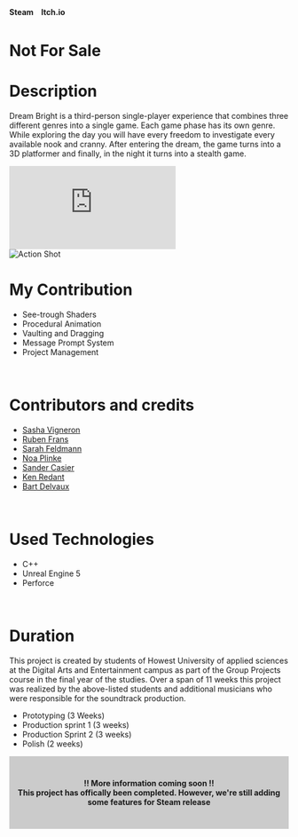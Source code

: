 
<script>
    import {FaItchIo, FaSteam} from 'svelte-icons/fa';
</script>

<style>
    #myFrame { width:100%; height:400px; }
</style>


<div class="socials flex  " style="padding-bottom:5px;">
    <b style="padding-right:5px; padding-top:5px">Steam</b>
    <span>
        <a href="https://store.steampowered.com/app/2280200/Dream_Bright/" target="_blank" rel="no-referrer"><FaSteam />
        </a>
    </span>
    <b style="padding-left:5px; padding-right:5px; padding-top:5px">Itch.io</b>
    <span>
        <a href="https://gillianassi.itch.io/dream-bright" target="_blank" rel="no-referrer"><FaItchIo/>
        </a>
    </span>
</div>


# Not For Sale


<div id="markdownBody">
    <div class="grid-container grid-centered-container reversed-col-content">
        <div>
            <h1 class="title">Description</h1>
            <p>
            Dream Bright is a third-person single-player experience that combines three different genres into a single game. Each game phase has its own genre. While exploring the day you will have every freedom to investigate every available nook and cranny. After entering the dream, the game turns into a 3D platformer and finally, in the night it turns into a stealth game.
            </p>
        </div>
        <iframe title="vimeo-player" class="frame" src="https://www.youtube.com/embed/_5Rmg-rEE2k" frameborder="0" allowfullscreen></iframe>
    </div>
    <div class="grid-container grid-centered-container">
        <img class="rounded-3xl shadow-xl"  src="https://ik.imagekit.io/gillianassi/Projects/Dream_Bright/DreamBrightLogo_UnLgfb8gM.png?ik-sdk-version=javascript-1.4.3&updatedAt=1674940742632" alt="Action Shot"  width="auto" />
        <div>
            <h1 class="title">My Contribution</h1>
            <div>
                <ul class="list-disc marker:text-purple-300 pl-10">
                    <li>See-trough Shaders</li>
                    <li>Procedural Animation</li>
                    <li>Vaulting and Dragging</li>
                    <li>Message Prompt System</li>
                    <li>Project Management</li>
                </ul>
            </div>
        </div>
    </div>
</div>
<br>

# Contributors and credits
<div>
    <ul class="list-disc marker:text-purple-300 pl-10">
        <li><a class="text-gPrimaryColor" target="_blank" rel="no-referrer" href="https://www.sashavigneron.com/">Sasha Vigneron</a></li>
        <li><a class="text-gPrimaryColor" target="_blank" rel="no-referrer" href="https://www.rubenfrans.com/">Ruben Frans</a></li>
        <li><a class="text-gPrimaryColor" target="_blank" rel="no-referrer" href="https://www.artstation.com/sarah_feldmann">Sarah Feldmann</a></li>
        <li><a class="text-gPrimaryColor" target="_blank" rel="no-referrer" href="https://www.artstation.com/noaplinke">Noa Plinke</a></li>
        <li><a class="text-gPrimaryColor" target="_blank" rel="no-referrer" href="https://www.artstation.com/sandercasier">Sander Casier</a></li>
        <li> <a class="text-gPrimaryColor" target="_blank" rel="no-referrer" href="https://redantken.myportfolio.com/">Ken Redant</a></li>
        <li> <a class="text-gPrimaryColor" target="_blank" rel="no-referrer" href="https://soundcloud.com/bart-delvaux-911657934">Bart Delvaux</a></li>
    </ul>
</div>

<br>

# Used Technologies
<div>
    <ul class="list-disc marker:text-purple-300 pl-10">
        <li>C++</li>
        <li>Unreal Engine 5</li>
        <li>Perforce</li>
    </ul>
</div>

<br>

# Duration
This project is created by students of Howest University of applied sciences at the Digital Arts and Entertainment campus as part of the Group Projects course in the final year of the studies. Over a span of 11 weeks this project was realized by the above-listed students and additional musicians who were responsible for the soundtrack production.<br>
<ul class="list-disc marker:text-purple-300 pl-10 pt-4">
    <li>Prototyping (3 Weeks)</li>
    <li>Production sprint 1 (3 weeks)</li>
    <li>Production Sprint 2 (3 weeks)</li>
    <li>Polish (2 weeks)</li>
</ul>


<div  style="background-color:rgba(0, 0, 0, 0.2); text-align:center; vertical-align: middle; padding:40px 0;">
    <div class="text-align: center">
        <b>!! More information coming soon !!</b>
    </div>
    <div class="text-align: center" >
        <b>This project has offically been completed. However, we're still adding some features for Steam release</b>  <br> 
    </div>
</div>